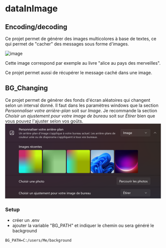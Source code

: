 ﻿# dataInImage

## Encoding/decoding

Ce projet permet de générer des images multicolores à base de textes, ce qui permet de "cacher" des messages sous forme d'images.

![image](https://github.com/user-attachments/assets/8a78c261-0155-42ab-a427-a1efd3fb4f77)

Cette image correspond par exemple au livre "alice au pays des merveilles".

Ce projet permet aussi de récupérer le message caché dans une image.

## BG_Changing

Ce projet permet de générer des fonds d'écran aléatoires qui changent selon un interval donné.
Il faut dans les paramètres windows que la section *Personnaliser votre arrière-plan* soit sur *Image*.
Je recommande la section *Choisir un ajustement pour votre image de bureau* soit sur *Étirer* bien que vous pouvez l'ajuster selon vos goûts.
![image paramétrage windows](image.png)

### Setup

- créer un .env
- ajouter la variable "BG_PATH" et indiquer le chemin ou sera généré le background

```.env
BG_PATH=C:/users/Me/background
```
